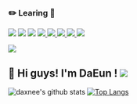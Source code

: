 
### :pencil2: Learing :orange_book:</b></h3>

<img src="https://img.shields.io/badge/JAVA-0099E5?style=for-the-badge&logo=java&logoColor=white"> <img src="https://img.shields.io/badge/mysql-003458?style=for-the-badge&logo=mysql&logoColor=white"></a>  <img src="https://img.shields.io/badge/html5-4FC08D?style=for-the-badge&logo=html5&logoColor=white">
</a> <a href="https://instagram.com/daxnee"> <img src="https://img.shields.io/badge/javascript-339933?style=for-the-badge&logo=javascript&logoColor=black"> <img src="https://img.shields.io/badge/css-092E20?style=for-the-badge&logo=css3&logoColor=white"> <img src="https://img.shields.io/badge/node.js-F7DF1E?style=for-the-badge&logo=Node.js&logoColor=black"> <img src="https://img.shields.io/badge/jquery-61DAFB?style=for-the-badge&logo=jquery&logoColor=white"> <img src="https://img.shields.io/badge/spring-DD0031?style=for-the-badge&logo=spring&logoColor=white">
  <br>



  
<img src="http://img.shields.io/badge/-daxnee-4285F4?style=flat&logo=Instagram&link=https://instagram.com/daxnee/"/></a>

     
##  :dizzy:  Hi guys! I'm DaEun ! <a href="https://hits.seeyoufarm.com"><img src="https://hits.seeyoufarm.com/api/count/incr/badge.svg?url=https%3A%2F%2Fgithub.com%2Fdaxnee%2Fhit-counter&count_bg=%2363C3FF&title_bg=%2348B9FF&icon=twitter.svg&icon_color=%23FFFFFF&title=hits&edge_flat=true"/></a> 


![daxnee's github stats](https://github-readme-stats.vercel.app/api?username=daxnee&show_icons=true&theme=solarized-light)
[![Top Langs](https://github-readme-stats.vercel.app/api/top-langs/?username=daxnee&langs_count=10&layout=compact&theme=swift)](https://github.com/daxnee/README.md)




<!--
**daxnee/daxnee** is a ✨ _special_ ✨ repository because its `README.md` (this file) appears on your GitHub profile.

Here are some ideas to get you started:

- 🔭 I’m currently working on ...
- 🌱 I’m currently learning ...
- 👯 I’m looking to collaborate on ...
- 🤔 I’m looking for help with ...
- 💬 Ask me about ...
- 📫 How to reach me: ...
- 😄 Pronouns: ...
- ⚡ Fun fact: ...
-->
